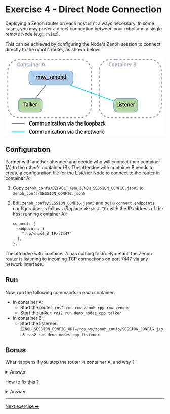 # Exercise 4 - Direct Node Connection

Deploying a Zenoh router on each host isn't always necessary. In some cases, you may prefer a direct connection between your robot and a single remote Node (e.g., `rviz2`).

This can be achieved by configuring the Node's Zenoh session to connect directly to the robot’s router, as shown below:

<p align="center"><img src="pictures/node-to-router-connectivity.png"  height="250" alt="node-to-router-connectivity"/></p>

## Configuration

Partner with another attendee and decide who will connect their container (A) to the other's container (B).
The attendee with container B needs to create a configuration file for the Listener Node to connect to the router in container A:

1. Copy `zenoh_confs/DEFAULT_RMW_ZENOH_SESSION_CONFIG.json5` to `zenoh_confs/SESSION_CONFIG.json5`
2. Edit `zenoh_confs/SESSION_CONFIG.json5` and set a `connect.endpoints` configuration as follows (Replace `<host_A_IP>` with the IP address of the host running container A):

    ```json5
    connect: {
      endpoints: [
        "tcp/<host_A_IP>:7447"
      ],
    },
    ```

The attendee with container A has nothing to do. By default the Zenoh router is listening to incoming TCP connections on port 7447 via any network interface.

## Run

Now, run the following commands in each container:

* In container A:
  * Start the router: `ros2 run rmw_zenoh_cpp rmw_zenohd`
  * Start the talker: `ros2 run demo_nodes_cpp talker`
* In container B:
  * Start the listerner: `ZENOH_SESSION_CONFIG_URI=/ros_ws/zenoh_confs/SESSION_CONFIG.json5 ros2 run demo_nodes_cpp listener`

## Bonus

What happens if you stop the router in container A, and why ?

<details>
<summary>Answer</summary>

The communication between the Talker and the Listener stops!
The reason is that there was no peer-to-peer connectivity established between the Talker and the Listener, since each one is by default listening for incoming connection only on their respective `localhost` interface. See the `listen.endpoints` configuration in [zenoh_confs/DEFAULT_RMW_ZENOH_SESSION_CONFIG.json5](../zenoh_confs/DEFAULT_RMW_ZENOH_SESSION_CONFIG.json5).

</details>

How to fix this ?

<details>
<summary>Answer</summary>

You need to configure the Listener node in container B to listen for incoming connections on all network interfaces, not just `localhost`:

* Edit `zenoh_confs/SESSION_CONFIG.json5` and set `listen.endpoints` configuration as follows:

    ```json5
    connect: {
      endpoints: [
        "tcp/[::]:0"
      ],
    },
    ```

The Zenoh gossip protocol will do the rest: forwarding the Listener endpoint to the Talker, and the Talker will automatically connect to the Listener.

<p align="center"><img src="pictures/node-to-node-connectivity.png"  height="300" alt="node-to-node-connectivity"/></p>

</details>

---
[Next exercise ➡️](ex-5.md)
